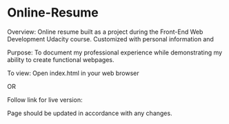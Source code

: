 # Online-Resume

Overview:
Online resume built as a project during the Front-End Web Development Udacity course. Customized with personal information and 

Purpose:
To document my professional experience while demonstrating my ability to create functional webpages.

To view:
Open index.html in your web browser

OR

Follow link for live version: 

Page should be updated in accordance with any changes.
